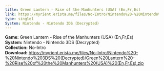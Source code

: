 ```yaml
---
title: Green Lantern - Rise of the Manhunters (USA) (En,Fr,Es)
link: https://myrient.erista.me/files/No-Intro/Nintendo%20-%20Nintendo%203DS%20(Decrypted)/Green%20Lantern%20-%20Rise%20of%20the%20Manhunters%20(USA)%20(En,Fr,Es).zip
type: single1
System: Nintendo - Nintendo 3DS (Decrypted)
---
```

<b>Game:</b> Green Lantern - Rise of the Manhunters (USA) (En,Fr,Es)<br>
<b>System:</b> Nintendo - Nintendo 3DS (Decrypted)<br>
<b>Collection:</b> No-Intro<br>
<b>Download:</b> https://myrient.erista.me/files/No-Intro/Nintendo%20-%20Nintendo%203DS%20(Decrypted)/Green%20Lantern%20-%20Rise%20of%20the%20Manhunters%20(USA)%20(En,Fr,Es).zip